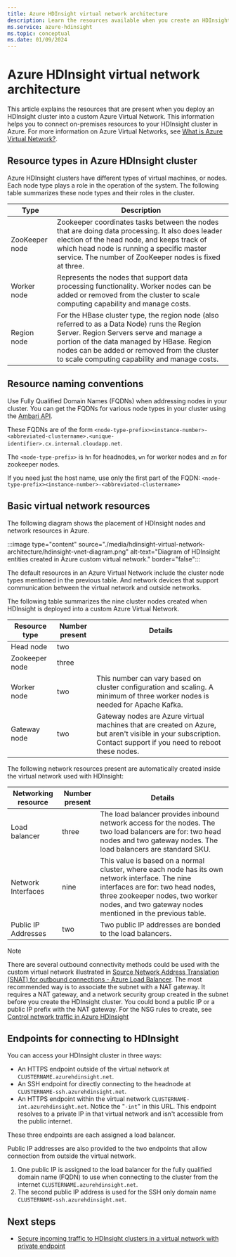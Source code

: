 ```yaml
---
title: Azure HDInsight virtual network architecture
description: Learn the resources available when you create an HDInsight cluster in an Azure Virtual Network.
ms.service: azure-hdinsight
ms.topic: conceptual
ms.date: 01/09/2024
---
```


# Azure HDInsight virtual network architecture

This article explains the resources that are present when you deploy an HDInsight cluster into a custom Azure Virtual Network. This information helps you to connect on-premises resources to your HDInsight cluster in Azure. For more information on Azure Virtual Networks, see [What is Azure Virtual Network?](../virtual-network/virtual-networks-overview.md).

## Resource types in Azure HDInsight cluster

Azure HDInsight clusters have different types of virtual machines, or nodes. Each node type plays a role in the operation of the system. The following table summarizes these node types and their roles in the cluster.

| Type | Description |
| --- | --- |
| ZooKeeper node | Zookeeper coordinates tasks between the nodes that are doing data processing. It also does leader election of the head node, and keeps track of which head node is running a specific master service. The number of ZooKeeper nodes is fixed at three. |
| Worker node | Represents the nodes that support data processing functionality. Worker nodes can be added or removed from the cluster to scale computing capability and manage costs. |
| Region node | For the HBase cluster type, the region node (also referred to as a Data Node) runs the Region Server. Region Servers serve and manage a portion of the data managed by HBase. Region nodes can be added or removed from the cluster to scale computing capability and manage costs.|

## Resource naming conventions

Use Fully Qualified Domain Names (FQDNs) when addressing nodes in your cluster. You can get the FQDNs for various node types in your cluster using the [Ambari API](hdinsight-hadoop-manage-ambari-rest-api.md).

These FQDNs are of the form `<node-type-prefix><instance-number>-<abbreviated-clustername>.<unique-identifier>.cx.internal.cloudapp.net`.

The `<node-type-prefix>` is `hn` for headnodes, `wn` for worker nodes and `zn` for zookeeper nodes.

If you need just the host name, use only the first part of the FQDN: `<node-type-prefix><instance-number>-<abbreviated-clustername>`

## Basic virtual network resources

The following diagram shows the placement of HDInsight nodes and network resources in Azure.

:::image type="content" source="./media/hdinsight-virtual-network-architecture/hdinsight-vnet-diagram.png" alt-text="Diagram of HDInsight entities created in Azure custom virtual network." border="false":::

The default resources in an Azure Virtual Network include the cluster node types mentioned in the previous table. And network devices that support communication between the virtual network and outside networks.

The following table summarizes the nine cluster nodes created when HDInsight is deployed into a custom Azure Virtual Network.

| Resource type | Number present | Details |
| --- | --- | --- |
|Head node | two |    |
|Zookeeper node | three | |
|Worker node | two | This number can vary based on cluster configuration and scaling. A minimum of three worker nodes is needed for Apache Kafka.  |
|Gateway node | two | Gateway nodes are Azure virtual machines that are created on Azure, but aren't visible in your subscription. Contact support if you need to reboot these nodes. |

The following network resources present are automatically created inside the virtual network used with HDInsight:

| Networking resource | Number present | Details |
| --- | --- | --- |
|Load balancer | three |The load balancer provides inbound network access for the nodes. The two load balancers are for: two head nodes and two gateway nodes. The load balancers are standard SKU.|
|Network Interfaces | nine | This value is based on a normal cluster, where each node has its own network interface. The nine interfaces are for: two head nodes, three zookeeper nodes, two worker nodes, and two gateway nodes mentioned in the previous table. |
|Public IP Addresses | two | Two public IP addresses are bonded to the load balancers.    |

> [!NOTE]
> There are several outbound connectivity methods could be used with the custom virtual network illustrated in [Source Network Address Translation (SNAT) for outbound connections - Azure Load Balancer](/azure/load-balancer/load-balancer-outbound-connections). The most recommended way is to associate the subnet with a NAT gateway. It requires a NAT gateway, and a network security group created in the subnet before you create the HDInsight cluster. You could bond a public IP or a public IP prefix with the NAT gateway. For the NSG rules to create, see [Control network traffic in Azure HDInsight](./control-network-traffic.md#hdinsight-with-network-security-groups)

## Endpoints for connecting to HDInsight

You can access your HDInsight cluster in three ways:

- An HTTPS endpoint outside of the virtual network at `CLUSTERNAME.azurehdinsight.net`.
- An SSH endpoint for directly connecting to the headnode at `CLUSTERNAME-ssh.azurehdinsight.net`.
- An HTTPS endpoint within the virtual network `CLUSTERNAME-int.azurehdinsight.net`. Notice the "`-int`" in this URL. This endpoint resolves to a private IP in that virtual network and isn't accessible from the public internet.

These three endpoints are each assigned a load balancer.

Public IP addresses are also provided to the two endpoints that allow connection from outside the virtual network.

1. One public IP is assigned to the load balancer for the fully qualified domain name (FQDN) to use when connecting to the cluster from the internet `CLUSTERNAME.azurehdinsight.net`.
1. The second public IP address is used for the SSH only domain name `CLUSTERNAME-ssh.azurehdinsight.net`.

## Next steps

- [Secure incoming traffic to HDInsight clusters in a virtual network with private endpoint](https://azure.microsoft.com/blog/secure-incoming-traffic-to-hdinsight-clusters-in-a-vnet-with-private-endpoint/)
